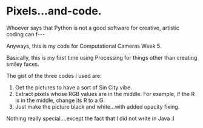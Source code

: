 # Pixels...and-code.
Whoever says that Python is not a good software for creative, artistic coding can f---



Anyways, this is my code for Computational Cameras Week 5.

Basically, this is my first time using Processing for things other than creating smiley faces.

The gist of the three codes I used are:
1) Get the pictures to have a sort of Sin City vibe.
2) Extract pixels whose RGB values are in the middle. For example, if the R is in the middle, change its R to a G.
3) Just make the picture black and white...with added opacity fixing.

Nothing really special....except the fact that I did not write in Java :l
